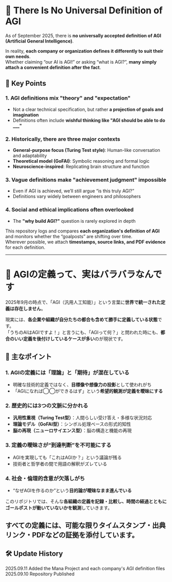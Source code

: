 # 📘 There Is No Universal Definition of AGI

As of September 2025, there is **no universally accepted definition of AGI (Artificial General Intelligence)**.

In reality, **each company or organization defines it differently to suit their own needs**.  
Whether claiming “our AI is AGI!” or asking “what is AGI?”, **many simply attach a convenient definition after the fact**.

## 🔹 Key Points

### 1. **AGI definitions mix "theory" and "expectation"**

- Not a clear technical specification, but rather **a projection of goals and imagination**
- Definitions often include **wishful thinking like "AGI should be able to do ___"**

### 2. **Historically, there are three major contexts**

- **General-purpose focus (Turing Test style)**: Human-like conversation and adaptability
- **Theoretical model (GoFAI)**: Symbolic reasoning and formal logic
- **Neuroscience-inspired**: Replicating brain structure and function

### 3. **Vague definitions make "achievement judgment" impossible**

- Even if AGI is achieved, we’ll still argue “is this truly AGI?”
- Definitions vary widely between engineers and philosophers

### 4. **Social and ethical implications often overlooked**

- The **"why build AGI?"** question is rarely explored in depth

This repository logs and compares **each organization's definition of AGI** and monitors whether the “goalposts” are shifting over time.  
Wherever possible, we attach **timestamps, source links, and PDF evidence** for each definition.

---

# 📘 AGIの定義って、実はバラバラなんです

2025年9月の時点で、「AGI（汎用人工知能）」という言葉に**世界で統一された定義は存在しません**。

現実には、**各企業や組織が自分たちの都合も含めて勝手に定義している状態**です。  
「うちのAIはAGIですよ！」と言うにも、「AGIって何？」と問われた時にも、**都合のいい定義を後付けしているケースが多い**のが現状です。

## 🔹 主なポイント

### 1. **AGIの定義には「理論」と「期待」が混在している**

- 明確な技術的定義ではなく、**目標像や想像力の投影**として使われがち
- 「AGIになれば◯◯ができるはず」という**希望的観測が定義を曖昧にする**

### 2. **歴史的には3つの文脈に分かれる**

- **汎用性重視（Turing Test型）**：人間らしい受け答え・多様な状況対応
- **理論モデル（GoFAI型）**：シンボル処理ベースの形式的知性
- **脳の再現（ニューロサイエンス型）**：脳の構造と機能の再現

### 3. **定義の曖昧さが“到達判断”を不可能にする**

- AGIを実現しても「これはAGIか？」という議論が残る
- 技術者と哲学者の間で用語の解釈がズレている

### 4. **社会・倫理的含意が欠落しがち**

- “なぜAGIを作るのか”という**目的論が曖昧なまま進んでいる**

このリポジトリでは、そんな**各組織の定義を記録・比較し、時間の経過とともにゴールポストが動いていないかを観測**していきます。  

すべての定義には、可能な限り**タイムスタンプ・出典リンク・PDFなどの証拠を添付**しています。
---

## 🛠 Update History
2025.09.11 Added the Mana Project and each company's AGI definition files
2025.09.10 Repository Published
